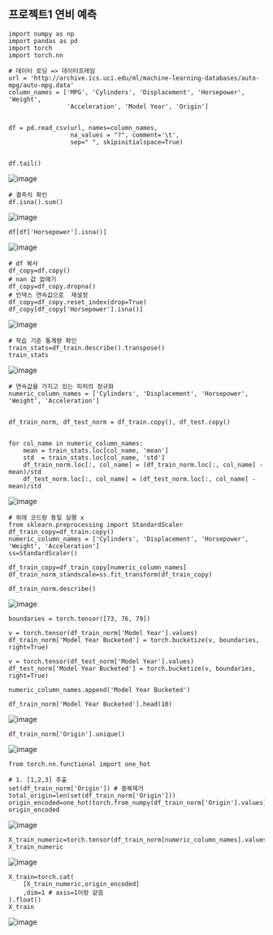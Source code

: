 ## 프로젝트1 연비 예측

```
import numpy as np
import pandas as pd
import torch
import torch.nn
```
```
# 데이터 로딩 => 데이터프레임
url = 'http://archive.ics.uci.edu/ml/machine-learning-databases/auto-mpg/auto-mpg.data'
column_names = ['MPG', 'Cylinders', 'Displacement', 'Horsepower', 'Weight',
                'Acceleration', 'Model Year', 'Origin']


df = pd.read_csv(url, names=column_names,
                 na_values = "?", comment='\t',
                 sep=" ", skipinitialspace=True)


df.tail()
```
![image](https://github.com/user-attachments/assets/2cced893-2dda-4fbb-a1fc-8794180a8a6c)

```
# 결측치 확인
df.isna().sum()
```
![image](https://github.com/user-attachments/assets/60f49b10-dc34-4711-8d44-0aeb0eed6727)

```
df[df['Horsepower'].isna()]
```
![image](https://github.com/user-attachments/assets/6457233a-470a-4d0a-b4ae-d449f7267df3)

```
# df 복사
df_copy=df.copy()
# nan 값 없애기
df_copy=df_copy.dropna()
# 인덱스 연속값으로  재설정
df_copy=df_copy.reset_index(drop=True)
df_copy[df_copy['Horsepower'].isna()]
```
![image](https://github.com/user-attachments/assets/d374edd4-6bf7-47ab-aa88-c282e3e60258)

```
# 학습 기준 통계량 확인
train_stats=df_train.describe().transpose()
train_stats
```
![image](https://github.com/user-attachments/assets/b795fbe8-8995-4ade-8714-114a0289b99c)

```
# 연속값을 가지고 있는 피처의 정규화
numeric_column_names = ['Cylinders', 'Displacement', 'Horsepower', 'Weight', 'Acceleration']


df_train_norm, df_test_norm = df_train.copy(), df_test.copy()


for col_name in numeric_column_names:
    mean = train_stats.loc[col_name, 'mean']
    std  = train_stats.loc[col_name, 'std']
    df_train_norm.loc[:, col_name] = (df_train_norm.loc[:, col_name] - mean)/std
    df_test_norm.loc[:, col_name] = (df_test_norm.loc[:, col_name] - mean)/std
```
![image](https://github.com/user-attachments/assets/68a34ab7-9a0c-4c63-8efd-68983f67f61e)

```
# 위에 코드랑 동일 실행 x
from sklearn.preprocessing import StandardScaler
df_train_copy=df_train.copy()
numeric_column_names = ['Cylinders', 'Displacement', 'Horsepower', 'Weight', 'Acceleration']
ss=StandardScaler()

df_train_copy=df_train_copy[numeric_column_names]
df_train_norm_standscale=ss.fit_transform(df_train_copy)
```
```
df_train_norm.describe()
```
![image](https://github.com/user-attachments/assets/d6ba5795-9bd6-477a-b456-33d36953add1)

```
boundaries = torch.tensor([73, 76, 79])

v = torch.tensor(df_train_norm['Model Year'].values)
df_train_norm['Model Year Bucketed'] = torch.bucketize(v, boundaries, right=True)

v = torch.tensor(df_test_norm['Model Year'].values)
df_test_norm['Model Year Bucketed'] = torch.bucketize(v, boundaries, right=True)

numeric_column_names.append('Model Year Bucketed')
```
```
df_train_norm['Model Year Bucketed'].head(10)
```
![image](https://github.com/user-attachments/assets/0aa40b5b-dcce-4345-a729-a14af01e6a8a)

```
df_train_norm['Origin'].unique()
```
![image](https://github.com/user-attachments/assets/4c1e7af6-05a2-488f-a174-042d5540a806)

```
from torch.nn.functional import one_hot

# 1. [1,2,3] 추출
set(df_train_norm['Origin']) # 중복제거
total_origin=len(set(df_train_norm['Origin']))
origin_encoded=one_hot(torch.from_numpy(df_train_norm['Origin'].values)%total_origin)
origin_encoded
```
![image](https://github.com/user-attachments/assets/6fb820dd-6601-47fa-931f-07ddc696af42)

```
X_train_numeric=torch.tensor(df_train_norm[numeric_column_names].values)
X_train_numeric
```
![image](https://github.com/user-attachments/assets/b701a915-6c5c-4e6b-9e6e-a5c901a8aed1)

```
X_train=torch.cat(
    [X_train_numeric,origin_encoded]
    ,dim=1 # axis=1이랑 같음
).float()
X_train
```
![image](https://github.com/user-attachments/assets/383e0c4f-a2a3-403a-b865-bec43caa68c4)
